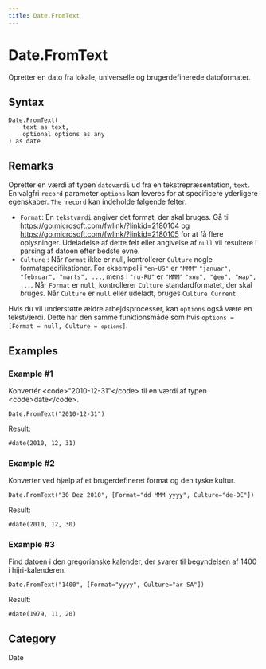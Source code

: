 ```yaml
---
title: Date.FromText
---
```


# Date.FromText


Opretter en dato fra lokale, universelle og brugerdefinerede datoformater.


## Syntax

```powerquery
Date.FromText(
    text as text,
    optional options as any
) as date
```


## Remarks

Opretter en værdi af typen <code>datoværdi</code> ud fra en tekstrepræsentation, <code>text</code>. En valgfri <code>record</code> parameter <code>options</code> kan leveres for at specificere yderligere egenskaber. <code>The record</code> kan indeholde følgende felter:<ul>   <li><code>Format</code>: En <code>tekstværdi</code> angiver det format, der skal bruges. Gå til https://go.microsoft.com/fwlink/?linkid=2180104 og https://go.microsoft.com/fwlink/?linkid=2180105 for at få flere oplysninger. Udeladelse af dette felt eller angivelse af <code>null</code> vil resultere i parsing af datoen efter bedste evne.</li>   <li><code>Culture</code> : Når <code>Format</code> ikke er null, kontrollerer <code>Culture</code> nogle formatspecifikationer. For eksempel i <code>"en-US"</code> er <code>"MMM"</code> <code>"januar", "februar", "marts", ...</code>, mens i <code>"ru-RU"</code> er <code>"MMM"</code> <code>"янв", "фев", "мар", ...</code>. Når <code>Format</code> er <code>null</code>, kontrollerer <code>Culture</code> standardformatet, der skal bruges. Når <code>Culture</code> er <code>null</code> eller udeladt, bruges <code>Culture Current</code>.</li></ul>Hvis du vil understøtte ældre arbejdsprocesser, kan <code>options</code> også være en tekstværdi. Dette har den samme funktionsmåde som hvis <code>options</code><code> = [Format = null, Culture = <code>options</code>]</code>.


## Examples

### Example #1 
Konvertér &lt;code&gt;&#34;2010-12-31&#34;&lt;/code&gt; til en værdi af typen &lt;code&gt;date&lt;/code&gt;.
```powerquery
Date.FromText("2010-12-31")
```

Result: 
```powerquery
#date(2010, 12, 31)
```


### Example #2 
Konverter ved hjælp af et brugerdefineret format og den tyske kultur.
```powerquery
Date.FromText("30 Dez 2010", [Format="dd MMM yyyy", Culture="de-DE"])
```

Result: 
```powerquery
#date(2010, 12, 30)
```


### Example #3 
Find datoen i den gregorianske kalender, der svarer til begyndelsen af 1400 i hijri-kalenderen.
```powerquery
Date.FromText("1400", [Format="yyyy", Culture="ar-SA"])
```

Result: 
```powerquery
#date(1979, 11, 20)
```




## Category
Date
